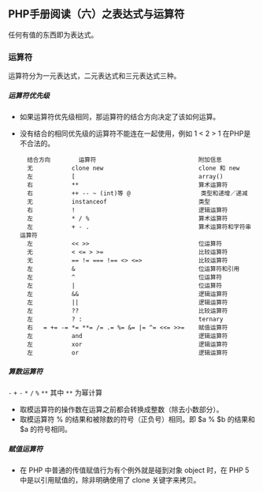 ## PHP手册阅读（六）之表达式与运算符

 任何有值的东西即为表达式。

### 运算符

 运算符分为一元表达式，二元表达式和三元表达式三种。

##### 运算符优先级

+ 如果运算符优先级相同，那运算符的结合方向决定了该如何运算。
+ 没有结合的相同优先级的运算符不能连在一起使用，例如 1 < 2 > 1 在PHP是不合法的。

		结合方向		运算符								附加信息
		无			clone new							clone 和 new
		左			[									array()
		右			**									算术运算符
		右			++ -- ~ (int)等 @					类型和递增／递减
		无			instanceof							类型
		右			!									逻辑运算符
		左			* / %								算术运算符
		左			+ - .								算术运算符和字符串运算符
		左			<< >>								位运算符
		无			< <= > >=							比较运算符
		无			== != === !== <> <=>				比较运算符
		左			&									位运算符和引用
		左			^									位运算符
		左			|									位运算符
		左			&&									逻辑运算符
		左			||									逻辑运算符
		左			??									比较运算符
		左			? :									ternary
		右	= += -= *= **= /= .= %= &= |= ^= <<= >>=	赋值运算符
		左			and									逻辑运算符
		左			xor									逻辑运算符
		左			or									逻辑运算符


##### 算数运算符

 `-` `+` `-` `*` `/` `%` `**` 其中 `**` 为幂计算

+ 取模运算符的操作数在运算之前都会转换成整数（除去小数部分）。
+ 取模运算符 % 的结果和被除数的符号（正负号）相同。即 $a % $b 的结果和 $a 的符号相同。

##### 赋值运算符

+ 在 PHP 中普通的传值赋值行为有个例外就是碰到对象 object 时，在 PHP 5 中是以引用赋值的，除非明确使用了 clone 关键字来拷贝。


